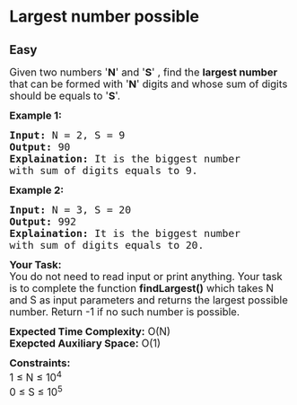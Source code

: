 # Largest number possible
## Easy 
<div class="problem-statement">
                <p></p><p><span style="font-size:18px">Given two numbers '<strong>N</strong>' and '<strong>S</strong>' , find the <strong>largest number</strong> that can be formed with '<strong>N</strong>' digits and whose sum of digits should be equals to '<strong>S</strong>'.</span></p>

<p><strong><span style="font-size:18px">Example 1:</span></strong></p>

<pre style="position: relative;"><span style="font-size:18px"><strong>Input:</strong> N = 2, S = 9
<strong>Output:</strong> 90
<strong>Explaination:</strong> It is the biggest number 
with sum of digits equals to 9.</span><div class="open_grepper_editor" title="Edit &amp; Save To Grepper"></div></pre>

<p><strong><span style="font-size:18px">Example 2:</span></strong></p>

<pre style="position: relative;"><span style="font-size:18px"><strong>Input:</strong> N = 3, S = 20
<strong>Output:</strong> 992
<strong>Explaination:</strong> It is the biggest number 
with sum of digits equals to 20.</span><div class="open_grepper_editor" title="Edit &amp; Save To Grepper"></div></pre>

<p><span style="font-size:18px"><strong>Your Task:</strong><br>
You do not need to read input or print anything. Your task is to complete the function <strong>findLargest()</strong> which takes N and S as input parameters and returns the largest possible number. Return -1 if no such number is possible.</span></p>

<p><span style="font-size:18px"><strong>Expected Time Complexity:</strong> O(N)<br>
<strong>Exepcted Auxiliary Space:</strong> O(1)</span></p>

<p><span style="font-size:18px"><strong>Constraints:</strong><br>
1 ≤ N ≤ 10<sup>4</sup><br>
0 ≤ S ≤ 10<sup>5</sup></span></p>
 <p></p>
            </div>